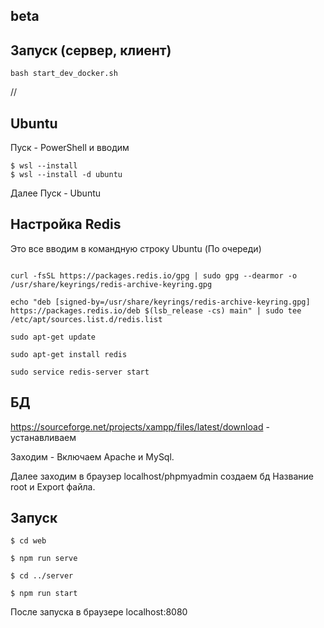 ## beta

## Запуск (сервер, клиент)

```
bash start_dev_docker.sh
```

//

## Ubuntu

Пуск - PowerShell и вводим

```
$ wsl --install
$ wsl --install -d ubuntu
```

Далее Пуск - Ubuntu

## Настройка Redis

Это все вводим в командную строку Ubuntu (По очереди)

```

curl -fsSL https://packages.redis.io/gpg | sudo gpg --dearmor -o /usr/share/keyrings/redis-archive-keyring.gpg

echo "deb [signed-by=/usr/share/keyrings/redis-archive-keyring.gpg] https://packages.redis.io/deb $(lsb_release -cs) main" | sudo tee /etc/apt/sources.list.d/redis.list

sudo apt-get update

sudo apt-get install redis

sudo service redis-server start

```

## БД

https://sourceforge.net/projects/xampp/files/latest/download - устанавливаем

Заходим - Включаем Apache и MySql.

Далее заходим в браузер localhost/phpmyadmin создаем бд Название root и Export файла.

## Запуск

```
$ cd web

$ npm run serve

$ cd ../server

$ npm run start
```

После запуска в браузере localhost:8080
